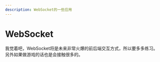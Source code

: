 ```yaml
---
description: WebSocket的一些应用
---
```


# WebSocket

我觉着吧，WebSocket将是未来非常火爆的前后端交互方式，所以要多多练习。另外如果做游戏的话也是会接触很多的。

